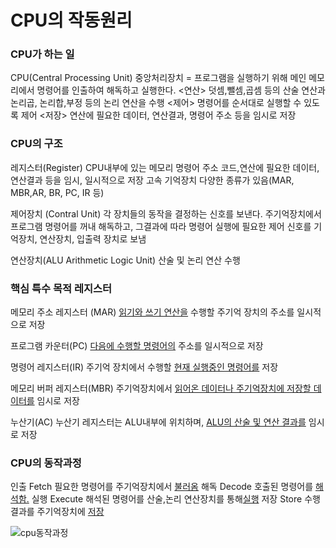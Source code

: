 # CPU의 작동원리

### CPU가 하는 일

CPU(Central Processing Unit) 중앙처리장치
= 프로그램을 실행하기 위해 메인 메모리에서 명령어를 인출하여 해독하고 실행한다.
<연산>
덧셈,뺄셈,곱셈 등의 산술 연산과 논리곱, 논리합,부정 등의 논리 연산을 수행
<제어>
명령어를 순서대로 실행할 수 있도록 제어
<저장>
연산에 필요한 데이터, 연산결과, 명령어 주소 등을 임시로 저장

### CPU의 구조

레지스터(Register)
CPU내부에 있는 메모리
명령어 주소 코드,연산에 필요한 데이터, 연산결과 등을 임시, 일시적으로 저장
고속 기억장치
다양한 종류가 있음(MAR, MBR,AR, BR, PC, IR 등)

제어장치 (Contral Unit)
각 장치들의 동작을 결정하는 신호를 보낸다.
주기억장치에서 프로그램 명령어를 꺼내 해독하고, 그결과에 따라 명령어 실행에 필요한 제어 신호를 기억장치, 연산장치, 입출력 장치로 보냄

연산장치(ALU Arithmetic Logic Unit)
산술 및 논리 연산 수행

### 핵심 특수 목적 레지스터

메모리 주소 레지스터 (MAR)
<U>읽기와 쓰기 연산을</U> 수행할 주기억 장치의 주소를 일시적으로 저장

프로그램 카운터(PC)
<U>다음에 수행할 명령어의</U> 주소를 일시적으로 저장

명령어 레지스터(IR)
주기억 장치에서 수행할 <U>현재 실행중인 명령어를</U> 저장

메모리 버퍼 레지스터(MBR)
주기억장치에서 <U>읽어온 데이터나 주기억장치에 저장할 데이터를</U> 임시로 저장

누산기(AC)
누산기 레지스터는 ALU내부에 위치하며, <U>ALU의 산술 및 연산 결과를</U> 임시로 저장

### CPU의 동작과정

인출 Fetch
필요한 명령어를 주기억장치에서 <U>불러옴</U>
해독 Decode
호출된 명령어를 <U>해석함.</U>
실행 Execute
해석된 명령어를 산술,논리 연산장치를 통해<U>실행</U>
저장 Store
수행결과를 주기억장치에 <U>저장</U>

![cpu동작과정](https://blog.kakaocdn.net/dn/bczZMJ/btqDljvFcqh/wMixtc39pJ216OmVoi41ik/img.png)
